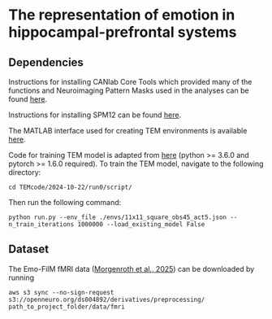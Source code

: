 # The representation of emotion in hippocampal-prefrontal systems

## Dependencies 
Instructions for installing CANlab Core Tools which provided many of the functions and Neuroimaging Pattern Masks used in the analyses can be found [here](https://canlab.github.io/_pages/canlab_help_1_installing_tools/canlab_help_1_installing_tools.html).

Instructions for installing SPM12 can be found [here](https://www.fil.ion.ucl.ac.uk/spm/software/spm12/).

The MATLAB interface used for creating TEM environments is available [here](https://github.com/jbakermans/WorldBuilder).

Code for training TEM model is adapted from [here](https://github.com/jbakermans/torch_tem) (python >= 3.6.0 and pytorch >= 1.6.0 required).
To train the TEM model, navigate to the following directory:
<pre><code>cd TEMcode/2024-10-22/run0/script/</code></pre>
Then run the following command:
<pre><code>python run.py --env_file ./envs/11x11_square_obs45_act5.json --n_train_iterations 1000000 --load_existing_model False</code></pre>

## Dataset
The Emo-FilM fMRI data ([Morgenroth et al., 2025](https://www.nature.com/articles/s41597-025-04803-5)) can be downloaded by running
<pre><code>aws s3 sync --no-sign-request s3://openneuro.org/ds004892/derivatives/preprocessing/ path_to_project_folder/data/fmri</code></pre>